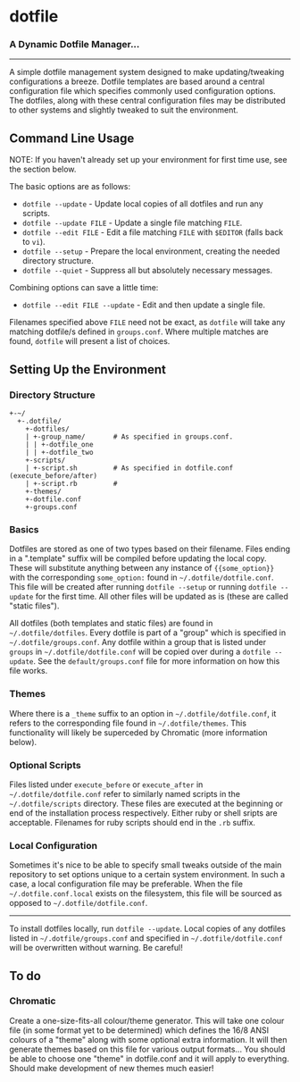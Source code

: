 dotfile
=========

### A Dynamic Dotfile Manager...

---

A simple dotfile management system designed to make updating/tweaking configurations a breeze. Dotfile templates are based around a central configuration file which specifies commonly used configuration options. The dotfiles, along with these central configuration files may be distributed to other systems and slightly tweaked to suit the environment.


Command Line Usage
--------------------

NOTE: If you haven't already set up your environment for first time use, see the section below.

The basic options are as follows:

* `dotfile --update` - Update local copies of all dotfiles and run any scripts.
* `dotfile --update FILE` - Update a single file matching `FILE`.
* `dotfile --edit FILE` - Edit a file matching `FILE` with `$EDITOR` (falls back to `vi`).
* `dotfile --setup` - Prepare the local environment, creating the needed directory structure.
* `dotfile --quiet` - Suppress all but absolutely necessary messages.

Combining options can save a little time:

* `dotfile --edit FILE --update` - Edit and then update a single file.

Filenames specified above `FILE` need not be exact, as `dotfile` will take any matching dotfile/s defined in `groups.conf`. Where multiple matches are found, `dotfile` will present a list of choices.


Setting Up the Environment
----------------------------

### Directory Structure

    +-~/
      +-.dotfile/
        +-dotfiles/
        | +-group_name/       # As specified in groups.conf.
        | | +-dotfile_one
        | | +-dotfile_two
        +-scripts/
        | +-script.sh         # As specified in dotfile.conf (execute_before/after)
        | +-script.rb         #
        +-themes/
        +-dotfile.conf
        +-groups.conf


### Basics
Dotfiles are stored as one of two types based on their filename. Files ending in a ".template" suffix will be compiled before updating the local copy. These will substitute anything between any instance of `{{some_option}}` with the corresponding `some_option:` found in `~/.dotfile/dotfile.conf`. This file will be created after running `dotfile --setup` or running `dotfile --update` for the first time. All other files will be updated as is (these are called "static files"). 

All dotfiles (both templates and static files) are found in `~/.dotfile/dotfiles`. Every dotfile is part of a "group" which is specified in `~/.dotfile/groups.conf`. Any dotfile within a group that is listed under `groups` in `~/.dotfile/dotfile.conf` will be copied over during a `dotfile --update`. See the `default/groups.conf` file for more information on how this file works.

### Themes
Where there is a `_theme` suffix to an option in `~/.dotfile/dotfile.conf`, it refers to the corresponding file found in `~/.dotfile/themes`. This functionality will likely be superceded by Chromatic (more information below).

### Optional Scripts
Files listed under `execute_before` or `execute_after` in `~/.dotfile/dotfile.conf` refer to similarly named scripts in the `~/.dotfile/scripts` directory. These files are executed at the beginning or end of the installation process respectively. Either ruby or shell sripts are acceptable. Filenames for ruby scripts should end in the `.rb` suffix.

### Local Configuration
Sometimes it's nice to be able to specify small tweaks outside of the main repository to set options unique to a certain system environment. In such a case, a local configuration file may be preferable. When the file `~/.dotfile.conf.local` exists on the filesystem, this file will be sourced as opposed to `~/.dotfile/dotfile.conf`.

------

To install dotfiles locally, run `dotfile --update`. Local copies of any dotfiles listed in `~/.dotfile/groups.conf` and specified in `~/.dotfile/dotfile.conf` will be overwritten without warning. Be careful!


To do
-------

### Chromatic
Create a one-size-fits-all colour/theme generator. This will take one colour file (in some format yet to be determined) which defines the 16/8 ANSI colours of a "theme" along with some optional extra information. It will then generate themes based on this file for various output formats... You should be able to choose one "theme" in dotfile.conf and it will apply to everything. Should make development of new themes much easier!
